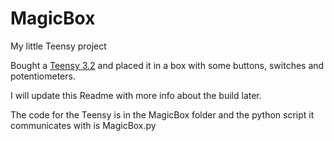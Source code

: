 # MagicBox
My little Teensy project

Bought a [Teensy 3.2](http://www.pjrc.com/teensy/teensy31.html) and placed it in a box with some buttons, switches and potentiometers.

I will update this Readme with more info about the build later.

The code for the Teensy is in the MagicBox folder and the python script it communicates with is MagicBox.py

